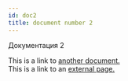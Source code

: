 ```yaml
---
id: doc2
title: document number 2
---
```


Документация 2

This is a link to [another document.](doc3.md)  
This is a link to an [external page.](http://www.example.com)
